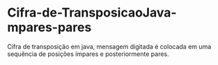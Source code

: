 # Cifra-de-TransposicaoJava-mpares-pares
Cifra de transposição em java, mensagem digitada é colocada em uma sequência de posições ímpares e posteriormente pares.
